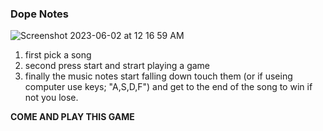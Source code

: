 ### Dope Notes

 ![Screenshot 2023-06-02 at 12 16 59 AM](https://github.com/CHAT-Class-23/Music/assets/117948099/cc503263-255d-4632-9396-691d8c5f852e)

1. first pick a song
2. second press start and strart playing a game
3. finally the music notes start falling down touch them (or if useing computer use keys; "A,S,D,F") and get to the end of the song to win if not you lose.

**COME AND PLAY THIS GAME**

